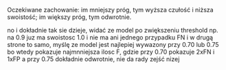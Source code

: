 Oczekiwane zachowanie: im mniejszy próg, tym wyższa czułość i niższa swoistość; im większy próg, tym odwrotnie.

no i dokładnie tak sie dzieje, widać ze model po zwiększeniu 
threshold np. na 0.9 juz ma swoistosc 1.0 i nie ma ani jednego
przypadku FN i w drugą strone to samo, myślę ze model jest
najlepiej wywazony przy 0.70 lub 0.75 bo wtedy pokazuje 
najmnniejsza ilosc F, gdzie przy 0.70 pokazuje 2xFN i 1xFP a przy 0.75 dokładnie odwrotnie, 
nie da rady zejść nizej